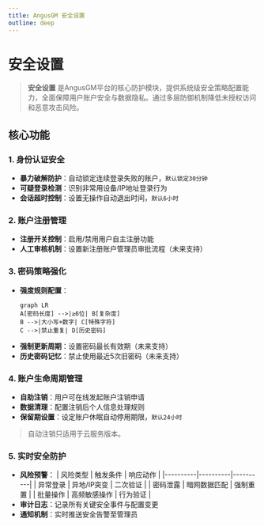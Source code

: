 ```yaml
---
title: AngusGM 安全设置
outline: deep
---
```


# 安全设置

> **安全设置** 是AngusGM平台的核心防护模块，提供系统级安全策略配置能力，全面保障用户账户安全与数据隐私。通过多层防御机制降低未授权访问和恶意攻击风险。

## 核心功能

### 1. 身份认证安全
- **暴力破解防护**：自动锁定连续登录失败的账户，`默认锁定30分钟`
- **可疑登录检测**：识别非常用设备/IP地址登录行为
- **会话超时控制**：设置无操作自动退出时间，`默认6小时`

### 2. 账户注册管理
- **注册开关控制**：启用/禁用用户自主注册功能
- **人工审核机制**：设置新注册账户管理员审批流程（未来支持）

### 3. 密码策略强化
- **强度规则配置**：
  ```mermaid
  graph LR
  A[密码长度] -->|≥6位| B[复杂度]
  B -->|大小写+数字| C[特殊字符]
  C -->|禁止重复| D[历史密码]
  ```
- **强制更新周期**：设置密码最长有效期（未来支持）
- **历史密码记忆**：禁止使用最近5次旧密码（未来支持）

### 4. 账户生命周期管理
- **自助注销**：用户可在线发起账户注销申请
- **数据清理**：配置注销后个人信息处理规则
- **保留期设置**：设定账户休眠自动停用期限，`默认24小时`
> 自动注销只适用于云服务版本。 

### 5. 实时安全防护
- **风险预警**：
  | 风险类型 | 触发条件 | 响应动作 |
  |----------|----------|----------|
  | 异常登录 | 异地/IP突变 | 二次验证 |
  | 密码泄露 | 暗网数据匹配 | 强制重置 |
  | 批量操作 | 高频敏感操作 | 行为验证 |
- **审计日志**：记录所有关键安全事件与配置变更
- **通知机制**：实时推送安全告警至管理员
